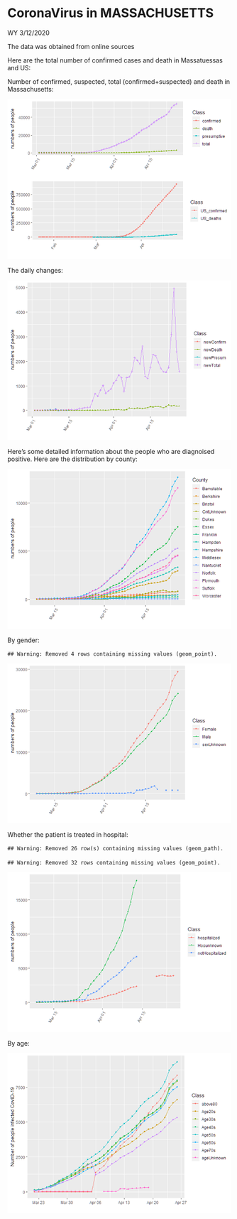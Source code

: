 CoronaVirus in MASSACHUSETTS
================
WY
3/12/2020

The data was obtained from online sources

Here are the total number of confirmed cases and death in Massatuessas
and US:

Number of confirmed, suspected, total (confirmed+suspected) and death in
Massachusetts:

![](Report_MA_files/figure-gfm/plotting-1.png)<!-- -->

The daily changes:

![](Report_MA_files/figure-gfm/plotting%20for%20daily%20changes-1.png)<!-- -->

Here’s some detailed information about the people who are diagnoised
positive. Here are the distribution by county:

![](Report_MA_files/figure-gfm/unnamed-chunk-1-1.png)<!-- -->

By gender:

    ## Warning: Removed 4 rows containing missing values (geom_point).

![](Report_MA_files/figure-gfm/unnamed-chunk-2-1.png)<!-- -->

Whether the patient is treated in hospital:

    ## Warning: Removed 26 row(s) containing missing values (geom_path).

    ## Warning: Removed 32 rows containing missing values (geom_point).

![](Report_MA_files/figure-gfm/unnamed-chunk-3-1.png)<!-- -->

By age:

![](Report_MA_files/figure-gfm/age-1.png)<!-- -->
